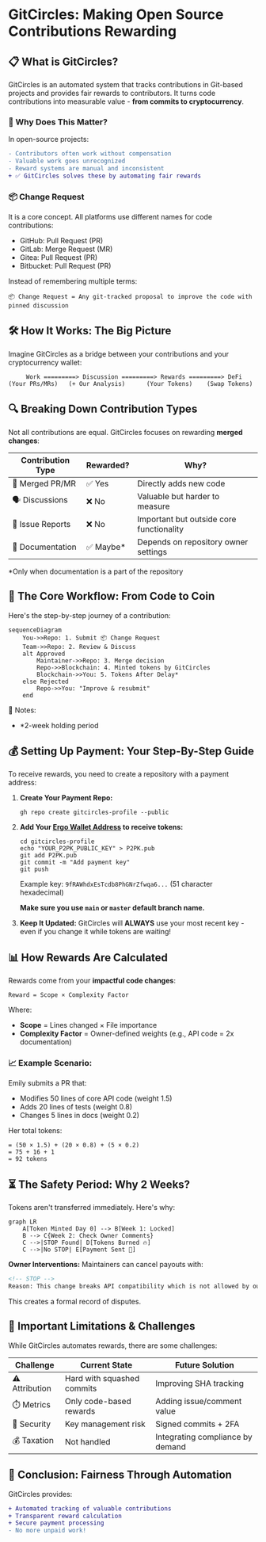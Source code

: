 # GitCircles: Making Open Source Contributions Rewarding

## 📋 What is GitCircles?
GitCircles is an automated system that tracks contributions in Git-based projects and provides fair rewards to contributors. It turns code contributions into measurable value - **from commits to cryptocurrency**.

### 🌟 Why Does This Matter?
In open-source projects:
```diff
- Contributors often work without compensation
- Valuable work goes unrecognized
- Reward systems are manual and inconsistent
+ ✅ GitCircles solves these by automating fair rewards
```

### 📦 Change Request
It is a core concept. All platforms use different names for code contributions:
- GitHub: Pull Request (PR)
- GitLab: Merge Request (MR)
- Gitea: Pull Request (PR)
- Bitbucket: Pull Request (PR)

Instead of remembering multiple terms:
```
📦 Change Request = Any git-tracked proposal to improve the code with pinned discussion
```

## 🛠️ How It Works: The Big Picture
Imagine GitCircles as a bridge between your contributions and your cryptocurrency wallet:

```
     Work =========> Discussion =========> Rewards =========> DeFi
(Your PRs/MRs)   (+ Our Analysis)      (Your Tokens)    (Swap Tokens)
```

## 🔍 Breaking Down Contribution Types
Not all contributions are equal. GitCircles focuses on rewarding **merged changes**:

| Contribution Type | Rewarded? | Why? |
|-------------------|-----------|------|
| 🔄 Merged PR/MR   | ✅ Yes    | Directly adds new code |
| 🗣️ Discussions   | ❌ No     | Valuable but harder to measure |
| 🐛 Issue Reports | ❌ No     | Important but outside core functionality |
| 📄 Documentation | ✅ Maybe* | Depends on repository owner settings |

*Only when documentation is a part of the repository

## 📜 The Core Workflow: From Code to Coin
Here's the step-by-step journey of a contribution:

```mermaid
sequenceDiagram
    You->>Repo: 1. Submit 📦 Change Request
    Team->>Repo: 2. Review & Discuss
    alt Approved
        Maintainer->>Repo: 3. Merge decision
        Repo->>Blockchain: 4. Minted tokens by GitCircles
        Blockchain->>You: 5. Tokens After Delay*
    else Rejected
        Repo->>You: "Improve & resubmit"
    end
```

📝 Notes:
- *2-week holding period

## 💰 Setting Up Payment: Your Step-By-Step Guide
To receive rewards, you need to create a repository with a payment address:

1. **Create Your Payment Repo:**
   ```shell
   gh repo create gitcircles-profile --public
   ```

2. **Add Your [Ergo Wallet Address](https://docs.ergoplatform.com/dev/wallet/address/address_types/) to receive tokens:**
   ```shell
   cd gitcircles-profile
   echo "YOUR_P2PK_PUBLIC_KEY" > P2PK.pub
   git add P2PK.pub
   git commit -m "Add payment key"
   git push
   ```

   Example key: `9fRAWhdxEsTcdb8PhGNrZfwqa6...` (51 character hexadecimal)

   **Make sure you use `main` or `master` default branch name.**

4. **Keep It Updated:**
   GitCircles will **ALWAYS** use your most recent key - even if you change it while tokens are waiting!

## 📊 How Rewards Are Calculated
Rewards come from your **impactful code changes**:

```
Reward = Scope × Complexity Factor
```

Where:
- **Scope** = Lines changed × File importance
- **Complexity Factor** = Owner-defined weights (e.g., API code = 2x documentation)

### 📈 Example Scenario:
Emily submits a PR that:
- Modifies 50 lines of core API code (weight 1.5)
- Adds 20 lines of tests (weight 0.8)
- Changes 5 lines in docs (weight 0.2)

Her total tokens:
```
= (50 × 1.5) + (20 × 0.8) + (5 × 0.2)
= 75 + 16 + 1
= 92 tokens
```

## ⏳ The Safety Period: Why 2 Weeks?
Tokens aren't transferred immediately. Here's why:

```mermaid
graph LR
    A[Token Minted Day 0] --> B[Week 1: Locked]
    B --> C{Week 2: Check Owner Comments}
    C -->|STOP Found| D[Tokens Burned 🔥]
    C -->|No STOP| E[Payment Sent 💸]
```
**Owner Interventions:** Maintainers can cancel payouts with:
```markdown
<!-- STOP -->
Reason: This change breaks API compatibility which is not allowed by our code of conduct.
```

This creates a formal record of disputes.

## 🚧 Important Limitations & Challenges
While GitCircles automates rewards, there are some challenges:

| Challenge | Current State | Future Solution |
|-----------|---------------|----------------|
| ⚠️ Attribution | Hard with squashed commits | Improving SHA tracking |
| ⏱️ Metrics | Only code-based rewards | Adding issue/comment value |
| 🔐 Security | Key management risk | Signed commits + 2FA |
| 💰 Taxation | Not handled | Integrating compliance by demand |

## 🎯 Conclusion: Fairness Through Automation
GitCircles provides:
```diff
+ Automated tracking of valuable contributions
+ Transparent reward calculation
+ Secure payment processing
- No more unpaid work!
```
